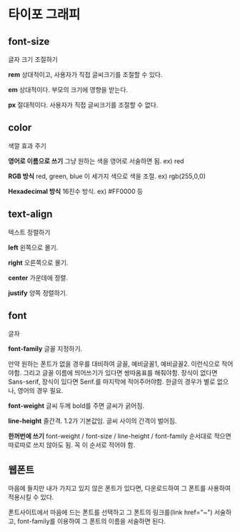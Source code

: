 # 타이포 그래피

## font-size
글자 크기 조절하기

**rem**
상대적이고, 사용자가 직접 글씨크기를 조절할 수 있다.

**em**
상대적이다. 부모의 크기에 영향을 받는다.

**px**
절대적이다. 사용자가 직접 글씨크기를 조절할 수 없다.

## color
색깔 효과 주기

**영어로 이름으로 쓰기**
그냥 원하는 색을 영어로 서술하면 됨.
ex) red

**RGB 방식**
red, green, blue 이 세가지 색으로 색을 조절.
ex) rgb(255,0,0)

**Hexadecimal 방식**
16진수 방식.
ex) #FF0000 등

## text-align
텍스트 정렬하기

**left**
왼쪽으로 몰기.

**right**
오른쪽으로 몰기.

**center**
가운데에 정렬.

**justify**
양쪽 정렬하기.

## font
글자

**font-family**
글꼴 지정하기.

만약 원하는 폰트가 없을 경우를 대비하여 글꼴, 예비글꼴1, 예비글꼴2.
이런식으로 적어야함. 그리고 글꼴 이름에 띄어쓰기가 있다면 쌍따옴표를 해줘야함.
장식이 없다면 Sans-serif, 장식이 있다면 Serif.를 마지막에 적어주어야함. 한글의 경우가 별로 없으나, 영어의 경우 필요.

**font-weight**
글씨 두께
bold를 주면 글씨가 굵어짐.

**line-height**
줄간격. 
1.2가 기본값임. 글씨 사이의 간격이 벌어짐.

**한꺼번에 쓰기**
font-weight / font-size / line-height / font-family 
순서대로 적으면 따로따로 쓰지 않아도 됨. 
꼭 이 순서로 적어야 함.


## 웹폰트

마음에 들지만 내가 가지고 있지 않은 폰트가 있다면, 다운로드하여 그 폰트를 사용하여 적용시킬 수 있다.

폰트사이트에서 마음에 드는 폰트를 선택하고 그 폰트의 링크를(link href="~") 서술하고, font-family를 이용하여 그 폰트의 이름을 서술하면 된다.


